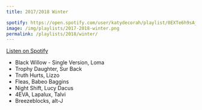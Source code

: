 ```yaml
---
title: 2017/2018 Winter

spotify: https://open.spotify.com/user/katydecorah/playlist/0EXTe6h9sAjUkX1kwpE2y3
image: /img/playlists/2017-2018-winter.png
permalink: /playlists/2018/winter/
---
```


[Listen on Spotify](https://open.spotify.com/user/katydecorah/playlist/0EXTe6h9sAjUkX1kwpE2y3)

- Black Willow - Single Version, Loma
- Trophy Daughter, Sur Back
- Truth Hurts, Lizzo
- Fleas, Babeo Baggins
- Night Shift, Lucy Dacus
- 4EVA, Lapalux, Talvi
- Breezeblocks, alt-J
